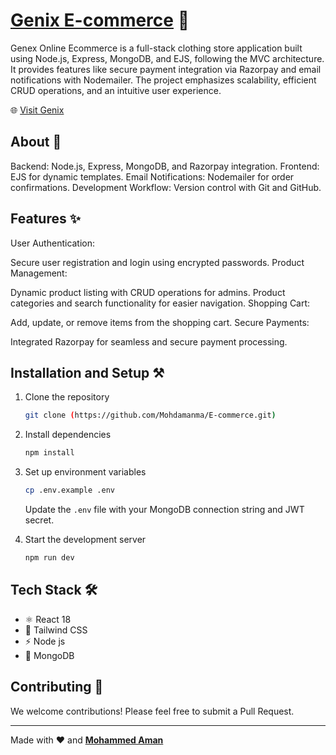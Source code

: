 # [Genix E-commerce](https://genex-ecommerce.vercel.app/) 🎉

Genex Online Ecommerce is a full-stack clothing store application built using Node.js, Express, MongoDB, and EJS, following the MVC architecture. It provides features like secure payment integration via Razorpay and email notifications with Nodemailer. The project emphasizes scalability, efficient CRUD operations, and an intuitive user experience.

🌐 [Visit Genix](https://genex-ecommerce.vercel.app/)

## About 📖

Backend: Node.js, Express, MongoDB, and Razorpay integration.
Frontend: EJS for dynamic templates.
Email Notifications: Nodemailer for order confirmations.
Development Workflow: Version control with Git and GitHub.
## Features ✨

User Authentication:

Secure user registration and login using encrypted passwords.
Product Management:

Dynamic product listing with CRUD operations for admins.
Product categories and search functionality for easier navigation.
Shopping Cart:

Add, update, or remove items from the shopping cart.
Secure Payments:

Integrated Razorpay for seamless and secure payment processing.


## Installation  and Setup ⚒️

1. Clone the repository

    ```bash
    git clone (https://github.com/Mohdamanma/E-commerce.git)
    ```

2. Install dependencies

    ```bash
    npm install
    ```

3. Set up environment variables

    ```bash
    cp .env.example .env
    ```

    Update the `.env` file with your MongoDB connection string and JWT secret.

4. Start the development server

    ```bash
    npm run dev
    ```

## Tech Stack 🛠️

- ⚛️ React 18
- 🎨 Tailwind CSS
- ⚡ Node js
- 🍃 MongoDB

## Contributing 🤝

We welcome contributions! Please feel free to submit a Pull Request.

---

Made with ❤️ and  **[Mohammed Aman](https://github.com/Mohdamanma/ "⚡ Aman ⚡")** 
